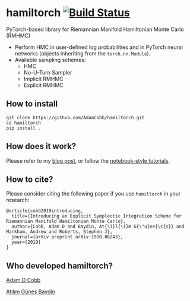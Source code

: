 # hamiltorch [![Build Status](https://travis-ci.com/AdamCobb/hamiltorch.svg?token=qJKqovbtw9EzCw99Nvg8&branch=master)](https://travis-ci.com/AdamCobb/hamiltorch)


 PyTorch-based library for Riemannian Manifold Hamiltonian Monte Carlo (RMHMC)
 
 * Perform HMC in user-defined log probabilities and in PyTorch neural networks (objects inheriting from the `torch.nn.Module`).
 * Available sampling schemes:
     * HMC
     * No-U-Turn Sampler
     * Implicit RMHMC
     * Explicit RMHMC

 ## How to install

```
git clone https://github.com/AdamCobb/hamiltorch.git
cd hamiltorch
pip install .
```

 ## How does it work?

 Please refer to my [blog post](https://adamcobb.github.io/journal/hamiltorch.html), or follow the [notebook-style tutorials](https://github.com/AdamCobb/hamiltorch/tree/master/notebooks).  

 ## How to cite?


Please consider citing the following paper if you use `hamiltorch` in your research:

```
@article{cobb2019introducing,
  title={Introducing an Explicit Symplectic Integration Scheme for Riemannian Manifold Hamiltonian Monte Carlo},
  author={Cobb, Adam D and Baydin, At{\i}l{\i}m G{\"u}ne{\c{s}} and Markham, Andrew and Roberts, Stephen J},
  journal={arXiv preprint arXiv:1910.06243},
  year={2019}
}
```

 ## Who developed hamiltorch?

 [Adam D Cobb](https://adamcobb.github.io)

 [Atılım Güneş Baydin](http://www.robots.ox.ac.uk/~gunes/)
